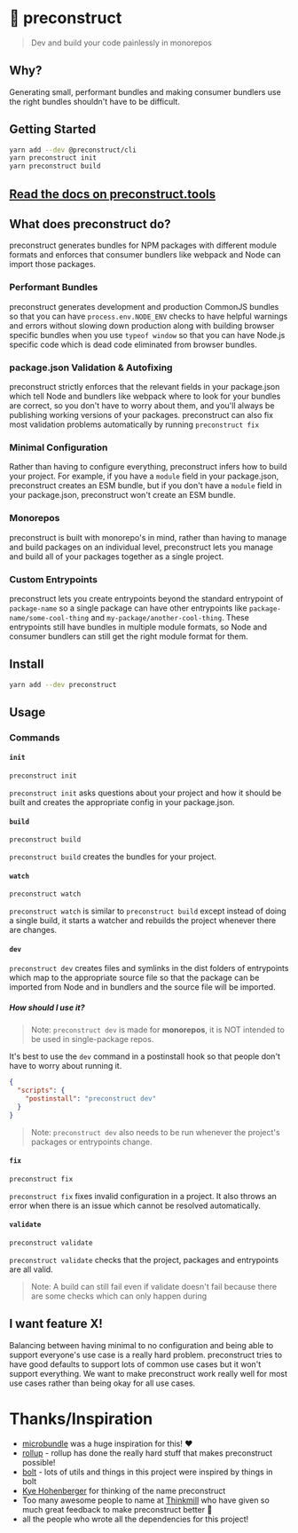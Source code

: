# 🎁 preconstruct

> Dev and build your code painlessly in monorepos

## Why?

Generating small, performant bundles and making consumer bundlers use the right bundles shouldn't have to be difficult.

## Getting Started

```bash
yarn add --dev @preconstruct/cli
yarn preconstruct init
yarn preconstruct build
```

## [Read the docs on preconstruct.tools](https://preconstruct.tools)

## What does preconstruct do?

preconstruct generates bundles for NPM packages with different module formats and enforces that consumer bundlers like webpack and Node can import those packages.

### Performant Bundles

preconstruct generates development and production CommonJS bundles so that you can have `process.env.NODE_ENV` checks to have helpful warnings and errors without slowing down production along with building browser specific bundles when you use `typeof window` so that you can have Node.js specific code which is dead code eliminated from browser bundles.

### package.json Validation & Autofixing

preconstruct strictly enforces that the relevant fields in your package.json which tell Node and bundlers like webpack where to look for your bundles are correct, so you don't have to worry about them, and you'll always be publishing working versions of your packages. preconstruct can also fix most validation problems automatically by running `preconstruct fix`

### Minimal Configuration

Rather than having to configure everything, preconstruct infers how to build your project. For example, if you have a `module` field in your package.json, preconstruct creates an ESM bundle, but if you don't have a `module` field in your package.json, preconstruct won't create an ESM bundle.

### Monorepos

preconstruct is built with monorepo's in mind, rather than having to manage and build packages on an individual level, preconstruct lets you manage and build all of your packages together as a single project.

### Custom Entrypoints

preconstruct lets you create entrypoints beyond the standard entrypoint of `package-name` so a single package can have other entrypoints like `package-name/some-cool-thing` and `my-package/another-cool-thing`. These entrypoints still have bundles in multiple module formats, so Node and consumer bundlers can still get the right module format for them.

## Install

```bash
yarn add --dev preconstruct
```

## Usage

### Commands

#### `init`

```bash
preconstruct init
```

`preconstruct init` asks questions about your project and how it should be built and creates the appropriate config in your package.json.

#### `build`

```bash
preconstruct build
```

`preconstruct build` creates the bundles for your project.

#### `watch`

```bash
preconstruct watch
```

`preconstruct watch` is similar to `preconstruct build` except instead of doing a single build, it starts a watcher and rebuilds the project whenever there are changes.

#### `dev`

`preconstruct dev` creates files and symlinks in the dist folders of entrypoints which map to the appropriate source file so that the package can be imported from Node and in bundlers and the source file will be imported.

##### How should I use it?

> Note: `preconstruct dev` is made for **monorepos**, it is NOT intended to be used in single-package repos.

It's best to use the `dev` command in a postinstall hook so that people don't have to worry about running it.

```json
{
  "scripts": {
    "postinstall": "preconstruct dev"
  }
}
```

> Note: `preconstruct dev` also needs to be run whenever the project's packages or entrypoints change.

#### `fix`

```bash
preconstruct fix
```

`preconstruct fix` fixes invalid configuration in a project. It also throws an error when there is an issue which cannot be resolved automatically.

#### `validate`

```bash
preconstruct validate
```

`preconstruct validate` checks that the project, packages and entrypoints are all valid.

> Note: A build can still fail even if validate doesn't fail because there are some checks which can only happen during

<!-- Thing that should be thought about: should validate do a build but not write to disk? -->

## I want feature X!

Balancing between having minimal to no configuration and being able to support everyone's use case is a really hard problem. preconstruct tries to have good defaults to support lots of common use cases but it won't support everything. We want to make preconstruct work really well for most use cases rather than being okay for all use cases.

# Thanks/Inspiration

- [microbundle](https://github.com/developit/microbundle) was a huge inspiration for this! ❤️
- [rollup](https://rollupjs.org) - rollup has done the really hard stuff that makes preconstruct possible!
- [bolt](https://github.com/boltpkg/bolt) - lots of utils and things in this project were inspired by things in bolt
- [Kye Hohenberger](https://github.com/tkh44) for thinking of the name preconstruct
- Too many awesome people to name at [Thinkmill](https://thinkmill.com.au) who have given so much great feedback to make preconstruct better 💝
- all the people who wrote all the dependencies for this project!
